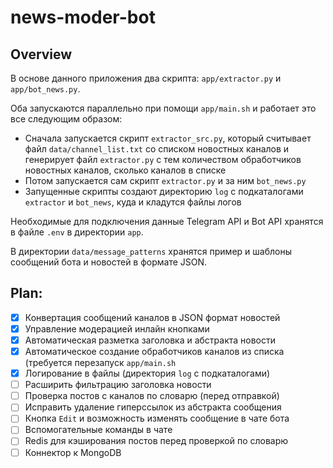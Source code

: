 # news-moder-bot
## Overview
В основе данного приложения два скрипта: `app/extractor.py` и `app/bot_news.py`.

Оба запускаются параллельно при помощи `app/main.sh` и работает это все следующим образом:

- Сначала запускается скрипт `extractor_src.py`, который считывает файл `data/channel_list.txt` со списком новостных каналов и генерирует файл `extractor.py` с тем количеством обработчиков новостных каналов, сколько каналов в списке
- Потом запускается сам скрипт `extractor.py` и за ним `bot_news.py`
- Запущенные скрипты создают директорию `log` с подкаталогами `extractor` и `bot_news`, куда и кладутся файлы логов

Необходимые для подключения данные Telegram API и Bot API хранятся в файле `.env` в директории `app`.

В директории `data/message_patterns` хранятся пример и шаблоны сообщений бота и новостей в формате JSON.

## Plan:
- [x] Конвертация сообщений каналов в JSON формат новостей
- [x] Управление модерацией инлайн кнопками
- [x] Автоматическая разметка заголовка и абстракта новости
- [x] Автоматическое создание обработчиков каналов из списка (требуется перезапуск `app/main.sh`
- [x] Логирование в файлы (директория `log` с подкаталогами)
- [ ] Расширить фильтрацию заголовка новости
- [ ] Проверка постов с каналов по словарю (перед отправкой)
- [ ] Исправить удаление гиперссылок из абстракта сообщения
- [ ] Кнопка `Edit` и возможность изменять сообщение в чате бота
- [ ] Вспомогательные команды в чате
- [ ] Redis для кэширования постов перед проверкой по словарю
- [ ] Коннектор к MongoDB
